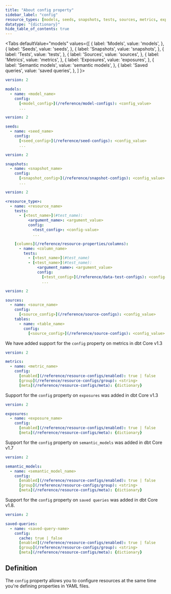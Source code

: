 ```yaml
---
title: "About config property"
sidebar_label: "config"
resource_types: [models, seeds, snapshots, tests, sources, metrics, exposures]
datatype: "{dictionary}"
hide_table_of_contents: true
---
```



<Tabs
  defaultValue="models"
  values={[
    { label: 'Models', value: 'models', },
    { label: 'Seeds', value: 'seeds', },
    { label: 'Snapshots', value: 'snapshots', },
    { label: 'Tests', value: 'tests', },
    { label: 'Sources', value: 'sources', },
    { label: 'Metrics', value: 'metrics', },
    { label: 'Exposures', value: 'exposures', },
    { label: 'Semantic models', value: 'semantic models', },
    { label: 'Saved queries', value: 'saved queries', },
  ]
}>

<TabItem value="models">

<File name='models/<filename>.yml'>

```yml
version: 2

models:
  - name: <model_name>
    config:
      [<model_config>](/reference/model-configs): <config_value>
      ...
```

</File>

</TabItem>

<TabItem value="seeds">

<File name='seeds/<filename>.yml'>

```yml
version: 2

seeds:
  - name: <seed_name>
    config:
      [<seed_config>](/reference/seed-configs): <config_value>
      ...
```

</File>

</TabItem>

<TabItem value="snapshots">

<File name='snapshots/<filename>.yml'>

```yml
version: 2

snapshots:
  - name: <snapshot_name>
    config:
      [<snapshot_config>](/reference/snapshot-configs): <config_value>
      ...
```

</File>

</TabItem>


<TabItem value="tests">

<File name='<resource_path>/<filename>.yml'>

```yml
version: 2

<resource_type>:
  - name: <resource_name>
    tests:
      - [<test_name>](#test_name):
          <argument_name>: <argument_value>
          config:
            <test_config>: <config-value>
            ...

    [columns](/reference/resource-properties/columns):
      - name: <column_name>
        tests:
          - [<test_name>](#test_name)
          - [<test_name>](#test_name):
              <argument_name>: <argument_value>
              config:
                [<test_config>](/reference/data-test-configs): <config-value>
                ...

```

</File>

</TabItem>

<TabItem value="sources">


<File name='models/<filename>.yml'>

```yml
version: 2

sources:
  - name: <source_name>
    config:
      [<source_config>](/reference/source-configs): <config_value>
    tables:
      - name: <table_name>
        config:
          [<source_config>](/reference/source-configs): <config_value>
```

</File>

</TabItem>

<TabItem value="metrics">

<VersionBlock lastVersion="1.2">

We have added support for the `config` property on metrics in dbt Core v1.3

</VersionBlock>

<VersionBlock firstVersion="1.3">

<File name='models/<filename>.yml'>

```yml
version: 2

metrics:
  - name: <metric_name>
    config:
      [enabled](/reference/resource-configs/enabled): true | false
      [group](/reference/resource-configs/group): <string>
      [meta](/reference/resource-configs/meta): {dictionary}
```

</File>

</VersionBlock>

</TabItem>

<TabItem value="exposures">

<VersionBlock lastVersion="1.2">

Support for the `config` property on `exposures` was added in dbt Core v1.3

</VersionBlock>

<VersionBlock firstVersion="1.3">

<File name='models/<filename>.yml'>

```yml
version: 2

exposures:
  - name: <exposure_name>
    config:
      [enabled](/reference/resource-configs/enabled): true | false
      [meta](/reference/resource-configs/meta): {dictionary}
```

</File>

</VersionBlock>

</TabItem>

<TabItem value="semantic models">

<VersionBlock lastVersion="1.6">

Support for the `config` property on `semantic_models` was added in dbt Core v1.7

</VersionBlock>

<VersionBlock firstVersion="1.7">

<File name='models/<filename>.yml'>

```yml
version: 2

semantic_models:
  - name: <semantic_model_name>
    config:
      [enabled](/reference/resource-configs/enabled): true | false
      [group](/reference/resource-configs/group): <string>
      [meta](/reference/resource-configs/meta): {dictionary}
```

</File>

</VersionBlock>

</TabItem>

<TabItem value="saved queries">

<VersionBlock lastVersion="1.7">

Support for the `config` property on `saved queries` was added in dbt Core v1.8.

</VersionBlock>

<VersionBlock firstVersion="1.8">

<File name='models/<filename>.yml'>

```yml
version: 2

saved-queries:
  - name: <saved-query-name>
    config:
      cache: true | false
      [enabled](/reference/resource-configs/enabled): true | false
      [group](/reference/resource-configs/group): <string>
      [meta](/reference/resource-configs/meta): {dictionary}
```

</File>

</VersionBlock>

</TabItem>

</Tabs>

## Definition
The `config` property allows you to configure resources at the same time you're defining properties in YAML files.
